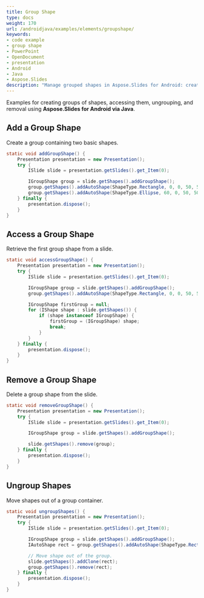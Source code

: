 ```yaml
---
title: Group Shape
type: docs
weight: 170
url: /androidjava/examples/elements/groupshape/
keywords:
- code example
- group shape
- PowerPoint
- OpenDocument
- presentation
- Android
- Java
- Aspose.Slides
description: "Manage grouped shapes in Aspose.Slides for Android: create, nest, align, reorder, and style group shapes with Java examples in PPT, PPTX, and ODP presentations."
---
```


Examples for creating groups of shapes, accessing them, ungrouping, and removal using **Aspose.Slides for Android via Java**.

## **Add a Group Shape**

Create a group containing two basic shapes.

```java
static void addGroupShape() {
    Presentation presentation = new Presentation();
    try {
        ISlide slide = presentation.getSlides().get_Item(0);

        IGroupShape group = slide.getShapes().addGroupShape();
        group.getShapes().addAutoShape(ShapeType.Rectangle, 0, 0, 50, 50);
        group.getShapes().addAutoShape(ShapeType.Ellipse, 60, 0, 50, 50);
    } finally {
        presentation.dispose();
    }
}
```

## **Access a Group Shape**

Retrieve the first group shape from a slide.

```java
static void accessGroupShape() {
    Presentation presentation = new Presentation();
    try {
        ISlide slide = presentation.getSlides().get_Item(0);

        IGroupShape group = slide.getShapes().addGroupShape();
        group.getShapes().addAutoShape(ShapeType.Rectangle, 0, 0, 50, 50);

        IGroupShape firstGroup = null;
        for (IShape shape : slide.getShapes()) {
            if (shape instanceof IGroupShape) {
                firstGroup = (IGroupShape) shape;
                break;
            }
        }
    } finally {
        presentation.dispose();
    }
}
```

## **Remove a Group Shape**

Delete a group shape from the slide.

```java
static void removeGroupShape() {
    Presentation presentation = new Presentation();
    try {
        ISlide slide = presentation.getSlides().get_Item(0);

        IGroupShape group = slide.getShapes().addGroupShape();

        slide.getShapes().remove(group);
    } finally {
        presentation.dispose();
    }
}
```

## **Ungroup Shapes**

Move shapes out of a group container.

```java
static void ungroupShapes() {
    Presentation presentation = new Presentation();
    try {
        ISlide slide = presentation.getSlides().get_Item(0);

        IGroupShape group = slide.getShapes().addGroupShape();
        IAutoShape rect = group.getShapes().addAutoShape(ShapeType.Rectangle, 0, 0, 50, 50);

        // Move shape out of the group.
        slide.getShapes().addClone(rect);
        group.getShapes().remove(rect);
    } finally {
        presentation.dispose();
    }
}
```
